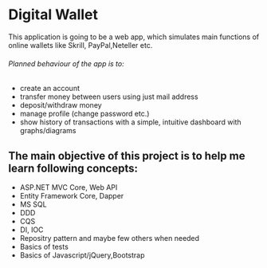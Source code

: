 # Digital Wallet

 This application is going to be a web app, which simulates main functions of online wallets like Skrill, PayPal,Neteller etc.
 ###### Planned behaviour of the app is to: 
- create an account
- transfer money between users using just mail address
- deposit/withdraw money
- manage profile (change password etc.)
- show history of transactions with a simple, intuitive dashboard with graphs/diagrams

## The main objective of this project is to help me learn following concepts:
* ASP.NET MVC Core, Web API 
* Entity Framework Core, Dapper 
* MS SQL
* DDD
* CQS
* DI, IOC
* Repositry pattern and maybe few others when needed
* Basics of tests
* Basics of Javascript/jQuery,Bootstrap

